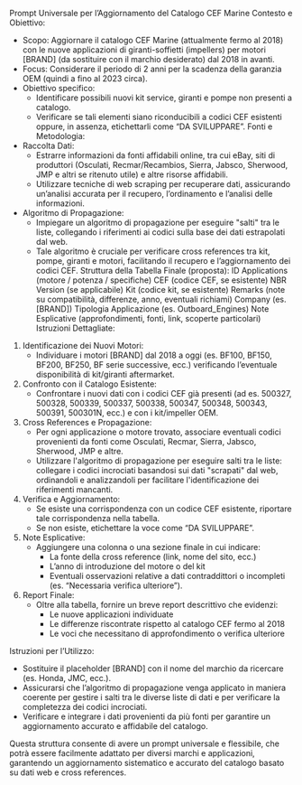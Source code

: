 Prompt Universale per l’Aggiornamento del Catalogo CEF Marine
Contesto e Obiettivo:
* Scopo: Aggiornare il catalogo CEF Marine (attualmente fermo al 2018) con le nuove applicazioni di giranti-soffietti (impellers) per motori [BRAND] (da sostituire con il marchio desiderato) dal 2018 in avanti.
* Focus: Considerare il periodo di 2 anni per la scadenza della garanzia OEM (quindi a fino al  2023 circa).
* Obiettivo specifico:
    * Identificare possibili nuovi kit service, giranti e pompe non presenti a catalogo.
    * Verificare se tali elementi siano riconducibili a codici CEF esistenti oppure, in assenza, etichettarli come “DA SVILUPPARE”.
Fonti e Metodologia:
* Raccolta Dati:
    * Estrarre informazioni da fonti affidabili online, tra cui eBay, siti di produttori (Osculati, Recmar/Recambios, Sierra, Jabsco, Sherwood, JMP e altri se ritenuto utile) e altre risorse affidabili.
    * Utilizzare tecniche di web scraping per recuperare dati, assicurando un’analisi accurata per il recupero, l’ordinamento e l’analisi delle informazioni.
* Algoritmo di Propagazione:
    * Impiegare un algoritmo di propagazione per eseguire "salti" tra le liste, collegando i riferimenti ai codici sulla base dei dati estrapolati dal web.
    * Tale algoritmo è cruciale per verificare cross references tra kit, pompe, giranti e motori, facilitando il recupero e l’aggiornamento dei codici CEF.
Struttura della Tabella Finale (proposta):
ID	Applications (motore / potenza / specifiche)	CEF (codice CEF, se esistente)	NBR Version (se applicabile)	Kit (codice kit, se esistente)	Remarks (note su compatibilità, differenze, anno, eventuali richiami)	Company (es. [BRAND])	Tipologia Applicazione (es. Outboard_Engines)	Note Esplicative (approfondimenti, fonti, link, scoperte particolari)
Istruzioni Dettagliate:
1. Identificazione dei Nuovi Motori:
    * Individuare i motori [BRAND] dal 2018 a oggi (es. BF100, BF150, BF200, BF250, BF serie successive, ecc.) verificando l’eventuale disponibilità di kit/giranti aftermarket.
2. Confronto con il Catalogo Esistente:
    * Confrontare i nuovi dati con i codici CEF già presenti (ad es. 500327, 500328, 500339, 500337, 500338, 500347, 500348, 500343, 500391, 500301N, ecc.) e con i kit/impeller OEM.
3. Cross References e Propagazione:
    * Per ogni applicazione o motore trovato, associare eventuali codici provenienti da fonti come Osculati, Recmar, Sierra, Jabsco, Sherwood, JMP e altre.
    * Utilizzare l'algoritmo di propagazione per eseguire salti tra le liste: collegare i codici incrociati basandosi sui dati "scrapati" dal web, ordinandoli e analizzandoli per facilitare l'identificazione dei riferimenti mancanti.
4. Verifica e Aggiornamento:
    * Se esiste una corrispondenza con un codice CEF esistente, riportare tale corrispondenza nella tabella.
    * Se non esiste, etichettare la voce come “DA SVILUPPARE”.
5. Note Esplicative:
    * Aggiungere una colonna o una sezione finale in cui indicare:
        * La fonte della cross reference (link, nome del sito, ecc.)
        * L’anno di introduzione del motore o del kit
        * Eventuali osservazioni relative a dati contraddittori o incompleti (es. “Necessaria verifica ulteriore”).
6. Report Finale:
    * Oltre alla tabella, fornire un breve report descrittivo che evidenzi:
        * Le nuove applicazioni individuate
        * Le differenze riscontrate rispetto al catalogo CEF fermo al 2018
        * Le voci che necessitano di approfondimento o verifica ulteriore

Istruzioni per l’Utilizzo:
* Sostituire il placeholder [BRAND] con il nome del marchio da ricercare (es. Honda, JMC, ecc.).
* Assicurarsi che l’algoritmo di propagazione venga applicato in maniera coerente per gestire i salti tra le diverse liste di dati e per verificare la completezza dei codici incrociati.
* Verificare e integrare i dati provenienti da più fonti per garantire un aggiornamento accurato e affidabile del catalogo.

Questa struttura consente di avere un prompt universale e flessibile, che potrà essere facilmente adattato per diversi marchi e applicazioni, garantendo un aggiornamento sistematico e accurato del catalogo basato su dati web e cross references.

